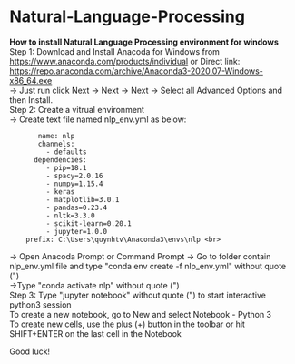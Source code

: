 # Natural-Language-Processing
<b>How to install Natural Language Processing environment for windows </b><br>
Step 1: Download and Install Anacoda for Windows from https://www.anaconda.com/products/individual or Direct link: https://repo.anaconda.com/archive/Anaconda3-2020.07-Windows-x86_64.exe <br>
    -> Just run click Next -> Next -> Next -> Select all Advanced Options and then Install.<br>
Step 2:  Create a vitrual environment <br>
    -> Create text file named nlp_env.yml as below:
    
           name: nlp
           channels:
             - defaults
          dependencies:
             - pip=18.1
             - spacy=2.0.16
             - numpy=1.15.4
             - keras
             - matplotlib=3.0.1
             - pandas=0.23.4
             - nltk=3.3.0
             - scikit-learn=0.20.1
             - jupyter=1.0.0
        prefix: C:\Users\quynhtv\Anaconda3\envs\nlp <br>

  -> Open Anacoda Prompt or Command Prompt ->   Go to folder contain nlp_env.yml file and type "conda env create -f nlp_env.yml" without quote (")  <br>
  ->Type "conda activate nlp" without quote (")<br>
 Step 3:  Type "jupyter notebook" without quote (") to start interactive python3 session <br>
 To create a new notebook, go to New and select Notebook - Python 3 <br>
 To create new cells, use the plus (+) button in the toolbar or hit SHIFT+ENTER on the last cell in the Notebook<br>

 Good luck!

